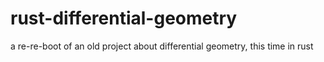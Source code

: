 # rust-differential-geometry
a re-re-boot of an old project about differential geometry, this time in rust
